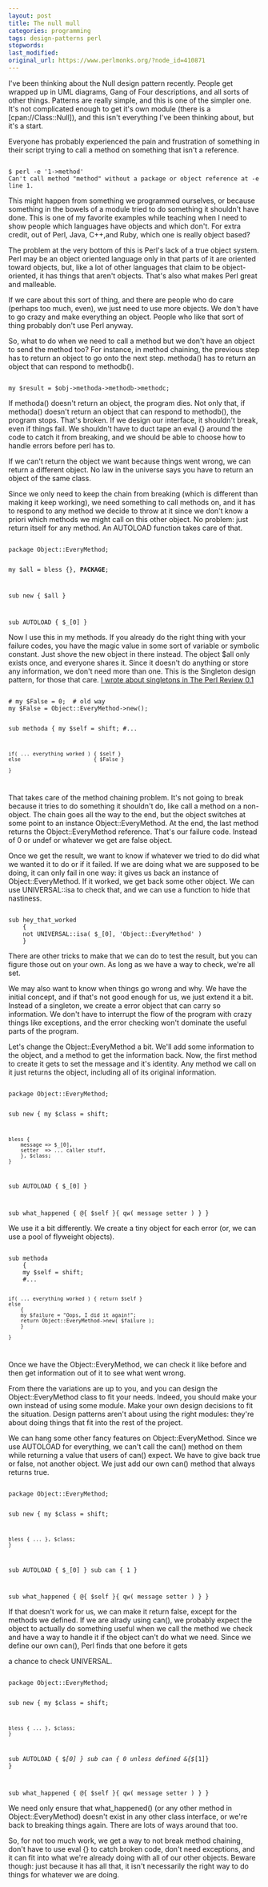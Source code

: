 ```yaml
---
layout: post
title: The null mull
categories: programming
tags: design-patterns perl
stopwords:
last_modified:
original_url: https://www.perlmonks.org/?node_id=410871
---
```



<p>
I've been thinking about the Null design pattern recently.  People get wrapped up in UML diagrams, Gang of Four descriptions, and
all sorts of other things.  Patterns are really simple, and this is
one of the simpler one.  It's not complicated enough to get it's own
module (there is a [cpan://Class::Null]), and this isn't everything I've been
thinking about, but it's a start.
</p>
<p>
Everyone has probably experienced the pain and frustration of something
in their script trying to call a method on something that isn't a
reference.
</p>

<code>
$ perl -e '1->method'
Can't call method "method" without a package or object reference at -e line 1.
</code>

<p>
This might happen from something we programmed ourselves, or because
something in the bowels of a module tried to do something it shouldn't
have done.  This is one of my favorite examples while teaching when
I need to show people which languages have objects and which don't.
For extra credit, out of Perl, Java, C++,and Ruby, which one is
really object based?
</p>
<readmore>
<p>
The problem at the very bottom of this is Perl's lack of a true object
system.  Perl may be an object oriented language only in that parts
of it are oriented toward objects, but, like a lot of other languages
that claim to be object-oriented, it has things that aren't objects.
That's also what makes Perl great and malleable.
</p>
<p>
If we care about this sort of thing, and there are people who do
care (perhaps too much, even), we just need to use more objects. We
don't have to go crazy and make everything an object.  People who
like that sort of thing probably don't use Perl anyway.
</p>
<p>
So, what to do when we need to call a method but we don't have an
object to send the method too?  For instance, in method chaining,
the previous step has to return an object to go onto the next
step.  methoda() has to return an object that can respond to
methodb().
</p>

<code>
my $result = $obj->methoda->methodb->methodc;
</code>

<p>
If methoda() doesn't return an object, the program dies. Not
only that, if methoda() doesn't return an object that can
respond to methodb(), the program stops.  That's broken.  If
we design our interface, it shouldn't break, even if things
fail.  We shouldn't have to duct tape an eval {} around the
code to catch it from breaking, and we should be able to choose
how to handle errors before perl has to.
</p>
<p>
If we can't return the object we want because things went wrong,
we can return a different object.  No law in the universe says you
have to return an object of the same class.
</p>
<p>
Since we only need to keep the chain from breaking (which is
different than making it keep working), we need something to
call methods on, and it has to respond to any method we
decide to throw at it since we don't know a priori which
methods we might call on this other object.  No problem:
just return itself for any method.  An AUTOLOAD function
takes care of that.
</p>

<code>
package Object::EveryMethod;

my $all = bless {}, __PACKAGE__;

sub new { $all }

sub AUTOLOAD { $_[0] }
</code>

<p>
Now I use this in my methods.  If you already do the right
thing with your failure codes, you have the magic value in some
sort of variable or symbolic constant.  Just shove the new object
in there instead.  The object $all only exists once, and everyone
shares it.  Since it doesn't do anything or store any information,
we don't need more than one.  This is the Singleton design pattern, for
those that care.  <a href="http://www.theperlreview.com/Issues/">I
wrote about singletons in The Perl Review 0.1</a>
</p>

<code>
# my $False = 0;  # old way
my $False = Object::EveryMethod->new();

sub methoda
	{
	my $self = shift;
	#...

	if( ... everything worked ) { $self }
	else                        { $False }

	}
</code>

<p>
That takes care of the method chaining problem.  It's not
going to break because it tries to do something it shouldn't
do, like call a method on a non-object.  The chain goes all
the way to the end, but the object switches at some point to
an instance Object::EveryMethod. At the end, the last method
returns the Object::EveryMethod reference.  That's our
failure code.  Instead of 0 or undef or whatever we get are
false object.
</p>
<p>
Once we get the result, we want to know if whatever we tried
to do did what we wanted it to do or if it failed.  If we
are doing what we are supposed to be doing, it can only fail
in one way: it gives us back an instance of
Object::EveryMethod.  If it worked, we get back some other
object.  We can use UNIVERSAL::isa to check that, and we can
use a function to hide that nastiness.
</p>

<code>
sub hey_that_worked
	{
	not UNIVERSAL::isa( $_[0], 'Object::EveryMethod' )
	}
</code>

<p>
There are other tricks to make that  we can do to test the
result, but you can figure those out on your own.  As long as
we have a way to check, we're all set.
</p>
<p>
We may also want to know when things go wrong and why.  We have the
initial concept, and if that's not good enough for us, we just extend
it a bit.  Instead of a singleton, we create a error object that
can carry so information.  We don't have to interrupt the flow of
the program with crazy things like exceptions, and the error
checking won't dominate the useful parts of the program.
</p>
<p>
Let's change the Object::EveryMethod a bit.  We'll add some information
to the object, and a method to get the information back.  Now, the
first method to create it gets to set the message and it's identity.
Any method we call on it just returns the object, including all of
its original information.
</p>

<code>
package Object::EveryMethod;

sub new
	{
	my $class = shift;

	bless {
		message => $_[0],
		setter  => ... caller stuff,
		}, $class;
	}

sub AUTOLOAD { $_[0] }

sub what_happened { @{ $self }{ qw( message setter ) } }
</code>

<p>
We use it a bit differently.  We create a tiny object for each
error (or, we can use a pool of flyweight objects).
</p>

<code>
sub methoda
	{
	my $self = shift;
	#...

	if( ... everything worked ) { return $self }
	else
		{
		my $failure = "Oops, I did it again!";
		return Object::EveryMethod->new( $failure );
		}

	}
</code>

<p>
Once we have the Object::EveryMethod, we can check it like before
and then get information out of it to see what went wrong.
</p>
<p>
From there the variations are up to you, and you can design the
Object::EveryMethod class to fit your needs.  Indeed, you should
make your own instead of using some module.  Make your own design
decisions to fit the situation.  Design patterns aren't about
using the right modules:  they're about doing things that fit into
the rest of the project.
</p>
<p>
We can hang some other fancy features on Object::EveryMethod.  Since
we use AUTOLOAD for everything, we can't call the can() method on
them while returning a value that users of can() expect.  We have to
give back true or false, not another object.  We just add our own
can() method that always returns true.
</p>

<code>
package Object::EveryMethod;

sub new
	{
	my $class = shift;

	bless { ... }, $class;
	}

sub AUTOLOAD { $_[0] }
sub can      { 1 }

sub what_happened { @{ $self }{ qw( message setter ) } }
</code>

<p>
If that doesn't work for us, we can make it return false,
except for the methods we defined.  If we are alrady using
can(), we probably expect the object to actually do
something useful when we call the method we check and have a
way to handle it if the object can't do what we need.  Since
we define our own can(), Perl finds that one before it gets

a chance to check UNIVERSAL.
</p>

<code>
package Object::EveryMethod;

sub new
	{
	my $class = shift;

	bless { ... }, $class;
	}

sub AUTOLOAD { $_[0] }
sub can      { 0 unless defined &{$_[1]} }

sub what_happened { @{ $self }{ qw( message setter ) } }
</code>

<p>
We need only ensure that what_happened() (or any other method
in Object::EveryMethod) doesn't exist in any other class interface,
or we're back to breaking things again.    There are lots of ways
around that too.
</p>

<p>
So, for not too much work, we get a way to not break method
chaining, don't have to use eval {} to catch broken code,
don't need exceptions, and it can fit into what we're already
doing with all of our other objects.  Beware though:  just
because it has all that, it isn't necessarily the right
way to do things for whatever we are doing.
</p>

